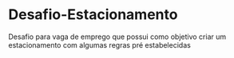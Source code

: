 # Desafio-Estacionamento
Desafio para vaga de emprego que possui como objetivo criar um estacionamento com algumas regras pré estabelecidas
